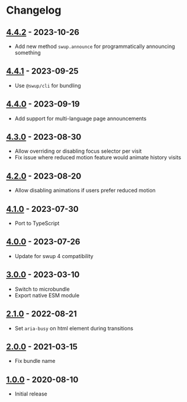 # Changelog

## [4.4.2] - 2023-10-26

- Add new method `swup.announce` for programmatically announcing something

## [4.4.1] - 2023-09-25

- Use `@swup/cli` for bundling

## [4.4.0] - 2023-09-19

- Add support for multi-language page announcements

## [4.3.0] - 2023-08-30

- Allow overriding or disabling focus selector per visit
- Fix issue where reduced motion feature would animate history visits

## [4.2.0] - 2023-08-20

- Allow disabling animations if users prefer reduced motion

## [4.1.0] - 2023-07-30

- Port to TypeScript

## [4.0.0] - 2023-07-26

- Update for swup 4 compatibility

## [3.0.0] - 2023-03-10

- Switch to microbundle
- Export native ESM module

## [2.1.0] - 2022-08-21

- Set `aria-busy` on html element during transitions

## [2.0.0] - 2021-03-15

- Fix bundle name

## [1.0.0] - 2020-08-10

- Initial release

[4.4.2]: https://github.com/swup/a11y-plugin/releases/tag/4.4.2
[4.4.1]: https://github.com/swup/a11y-plugin/releases/tag/4.4.1
[4.4.0]: https://github.com/swup/a11y-plugin/releases/tag/4.4.0
[4.3.0]: https://github.com/swup/a11y-plugin/releases/tag/4.3.0
[4.2.0]: https://github.com/swup/a11y-plugin/releases/tag/4.2.0
[4.1.0]: https://github.com/swup/a11y-plugin/releases/tag/4.1.0
[4.0.0]: https://github.com/swup/a11y-plugin/releases/tag/4.0.0
[3.0.0]: https://github.com/swup/a11y-plugin/releases/tag/3.0.0
[2.1.0]: https://github.com/swup/a11y-plugin/releases/tag/2.1.0
[2.0.0]: https://github.com/swup/a11y-plugin/releases/tag/2.0.0
[1.0.0]: https://github.com/swup/a11y-plugin/releases/tag/1.0.0
